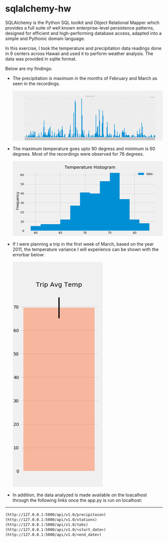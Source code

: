 # sqlalchemy-hw

SQLAlchemy is the Python SQL toolkit and Object Relational Mapper which provides a full suite of well known enterprise-level persistence patterns, designed for efficient and high-performing database access, adapted into a simple and Pythonic domain language.

In this exercise, I took the temperature and precipitation data readings done in 9 centers across Hawaii and used it to perform weather analysis. The data was provided in sqlite format.

Below are my findings:

* The precipitation is maximum in the months of February and March as seen in the recordings.

    ![precipitation_over_year.png](Images/precipation_over_year.png)

* The maximum temperature goes upto 90 degress and minimum is 60 degrees. Most of the recordings were observed for 76 degrees.

    ![Temperature_Historgram.png](Images/Temperature_Histogram.png)

* If I were planning a trip in the first week of March, based on the year 2011, the temperature variance I will experience can be shown with the errorbar below:

    ![Trip_Avg_Temp_ErrBar.png](Images/Trig_Avg_Temp_ErrBar.png)

* In addition, the data analyzed is made available on the loacalhost through the following links once the app.py is run on localhost:
-------------------------------------------------------------------------
```
(http://127.0.0.1:5000/api/v1.0/precipitaion)
(http://127.0.0.1:5000/api/v1.0/stations)
(http://127.0.0.1:5000/api/v1.0/tobs)
(http://127.0.0.1:5000/api/v1.0/<start_date>)
(http://127.0.0.1:5000/api/v1.0/<end_date>)
```